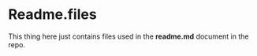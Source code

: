 # Readme.files <br/>
This thing here just contains files used in the **readme.md** document in the repo.

